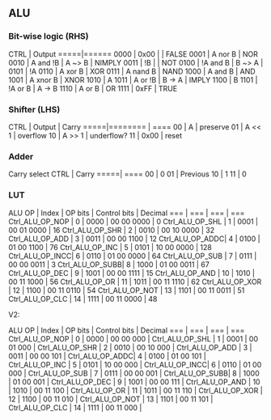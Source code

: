 ## ALU

### Bit-wise logic (RHS)

CTRL | Output
=====|======
0000 | 0x00     |        | FALSE
0001 | A nor B           | NOR
0010 | A and !B | A ~> B | NIMPLY
0011 | !B       |        | NOT
0100 | !A and B | B ~> A |
0101 | !A
0110 | A xor B           | XOR
0111 | A nand B          | NAND
1000 | A and B           | AND
1001 | A xnor B          | XNOR
1010 | A
1011 | A or !B | B -> A  | IMPLY
1100 | B
1101 | !A or B | A -> B
1110 | A or B            | OR
1111 | 0xFF              | TRUE

### Shifter (LHS)

CTRL | Output  | Carry
=====|======== | ====
00   | A       | preserve
01   | A << 1  | overflow
10   | A >> 1  | underflow?
11   | 0x00    | reset


### Adder

Carry select
CTRL | Carry
=====| ====
00   | 0
01   | Previous
10   | 1
11   | 0


### LUT

ALU OP | Index | OP bits | Control bits | Decimal
=== | === | === | ===
Ctrl_ALU_OP_NOP | 0  | 0000 | 00 00 0000 | 0
Ctrl_ALU_OP_SHL | 1  | 0001 | 00 01 0000 | 16
Ctrl_ALU_OP_SHR | 2  | 0010 | 00 10 0000 | 32
Ctrl_ALU_OP_ADD | 3  | 0011 | 00 00 1100 | 12
Ctrl_ALU_OP_ADDC| 4  | 0100 | 01 00 1100 | 76
Ctrl_ALU_OP_INC | 5  | 0101 | 10 00 0000 | 128
Ctrl_ALU_OP_INCC| 6  | 0110 | 01 00 0000 | 64
Ctrl_ALU_OP_SUB | 7  | 0111 | 00 00 0011 | 3
Ctrl_ALU_OP_SUBB| 8  | 1000 | 01 00 0011 | 67
Ctrl_ALU_OP_DEC | 9  | 1001 | 00 00 1111 | 15
Ctrl_ALU_OP_AND | 10 | 1010 | 00 11 1000 | 56
Ctrl_ALU_OP_OR  | 11 | 1011 | 00 11 1110 | 62
Ctrl_ALU_OP_XOR | 12 | 1100 | 00 11 0110 | 54
Ctrl_ALU_OP_NOT | 13 | 1101 | 00 11 0011 | 51
Ctrl_ALU_OP_CLC | 14 | 1111 | 00 11 0000 | 48


V2:

ALU OP | Index | OP bits | Control bits | Decimal
=== | === | === | ===
Ctrl_ALU_OP_NOP | 0  | 0000 | 00 00 000 | 
Ctrl_ALU_OP_SHL | 1  | 0001 | 00 01 000 | 
Ctrl_ALU_OP_SHR | 2  | 0010 | 00 10 000 | 
Ctrl_ALU_OP_ADD | 3  | 0011 | 00 00 101 | 
Ctrl_ALU_OP_ADDC| 4  | 0100 | 01 00 101 | 
Ctrl_ALU_OP_INC | 5  | 0101 | 10 00 000 | 
Ctrl_ALU_OP_INCC| 6  | 0110 | 01 00 000 | 
Ctrl_ALU_OP_SUB | 7  | 0111 | 00 00 001 | 
Ctrl_ALU_OP_SUBB| 8  | 1000 | 01 00 001 | 
Ctrl_ALU_OP_DEC | 9  | 1001 | 00 00 111 | 
Ctrl_ALU_OP_AND | 10 | 1010 | 00 11 100 | 
Ctrl_ALU_OP_OR  | 11 | 1011 | 00 11 110 | 
Ctrl_ALU_OP_XOR | 12 | 1100 | 00 11 010 | 
Ctrl_ALU_OP_NOT | 13 | 1101 | 00 11 101 | 
Ctrl_ALU_OP_CLC | 14 | 1111 | 00 11 000 | 

